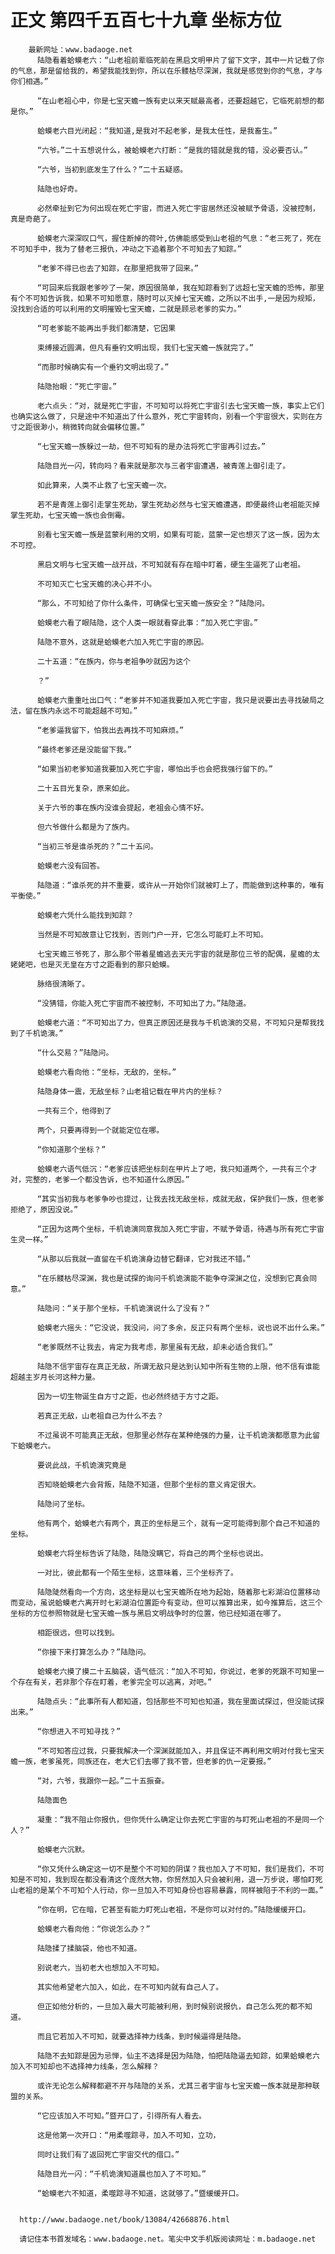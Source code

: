 # 正文 第四千五百七十九章 坐标方位
        最新网址：www.badaoge.net
          陆隐看着蛤蟆老六：“山老祖前辈临死前在黑启文明甲片了留下文字，其中一片记载了你的气息，那是留给我的，希望我能找到你，所以在乐髅枯尽深渊，我就是感觉到你的气息，才与你们相遇。”
      
          “在山老祖心中，你是七宝天蟾一族有史以来天赋最高者，还要超越它，它临死前想的都是你。”
      
          蛤蟆老六目光闭起：“我知道,是我对不起老爹，是我太任性，是我畜生。”
      
          “六爷。”二十五想说什么，被蛤蟆老六打断：“是我的错就是我的错，没必要否认。”
      
          “六爷，当初到底发生了什么？”二十五疑惑。
      
          陆隐也好奇。
      
          必然牵扯到它为何出现在死亡宇宙，而进入死亡宇宙居然还没被赋予骨语，没被控制，真是奇葩了。
      
          蛤蟆老六深深叹口气，握住断掉的荷叶,仿佛能感受到山老祖的气息：“老三死了，死在不可知手中，我为了替老三报仇，冲动之下追着那个不可知去了知踪。”
      
          “老爹不得已也去了知踪，在那里把我带了回来。”
      
          “可回来后我跟老爹吵了一架，原因很简单，我在知踪看到了远超七宝天蟾的恐怖，那里有个不可知告诉我，如果不可知愿意，随时可以灭掉七宝天蟾，之所以不出手,一是因为规矩，没找到合适的可以利用的文明摧毁七宝天蟾，二就是顾忌老爹的实力。”
      
          “可老爹能不能再出手我们都清楚，它因果
      
          束缚接近圆满，但凡有垂钓文明出现，我们七宝天蟾一族就完了。”
      
          “而那时候确实有一个垂钓文明出现了。”
      
          陆隐抬眼：“死亡宇宙。”
      
          老六点头：“对，就是死亡宇宙，不可知可以将死亡宇宙引去七宝天蟾一族，事实上它们也确实这么做了，只是途中不知道出了什么意外，死亡宇宙转向，别看一个宇宙很大，实则在方寸之距很渺小，稍微转向就会偏移位置。”
      
          “七宝天蟾一族躲过一劫，但不可知有的是办法将死亡宇宙再引过去。”
      
          陆隐目光一闪，转向吗？看来就是那次与三者宇宙遭遇，被青莲上御引走了。
      
          如此算来，人类不止救了七宝天蟾一次。
      
          若不是青莲上御引走掌生死劫，掌生死劫必然与七宝天蟾遭遇，即便最终山老祖能灭掉掌生死劫，七宝天蟾一族也会倒霉。
      
          别看七宝天蟾一族是蓝蒙利用的文明，如果有可能，蓝蒙一定也想灭了这一族，因为太不可控。
      
          黑启文明与七宝天蟾一战开战，不可知就有存在暗中盯着，硬生生逼死了山老祖。
      
          不可知灭亡七宝天蟾的决心并不小。
      
          “那么，不可知给了你什么条件，可确保七宝天蟾一族安全？”陆隐问。
      
          蛤蟆老六看了眼陆隐，这个人类一眼就看穿此事：“加入死亡宇宙。”
      
          陆隐不意外，这就是蛤蟆老六加入死亡宇宙的原因。
      
          二十五道：“在族内，你与老祖争吵就因为这个
      
          ？”
      
          蛤蟆老六重重吐出口气：“老爹并不知道我要加入死亡宇宙，我只是说要出去寻找破局之法，留在族内永远不可能超越不可知。”
      
          “老爹逼我留下，怕我出去再找不可知麻烦。”
      
          “最终老爹还是没能留下我。”
      
          “如果当初老爹知道我要加入死亡宇宙，哪怕出手也会把我强行留下的。”
      
          二十五目光复杂，原来如此。
      
          关于六爷的事在族内没谁会提起，老祖会心情不好。
      
          但六爷做什么都是为了族内。
      
          “当初三爷是谁杀死的？”二十五问。
      
          蛤蟆老六没有回答。
      
          陆隐道：“谁杀死的并不重要，或许从一开始你们就被盯上了，而能做到这种事的，唯有平衡使。”
      
          蛤蟆老六凭什么能找到知踪？
      
          当然是不可知故意让它找到，否则门户一开，它怎么可能盯上不可知。
      
          七宝天蟾三爷死了，那么那个带着星蟾逃去天元宇宙的就是那位三爷的配偶，星蟾的太姥姥吧，也是灭无皇在方寸之距看到的那只蛤蟆。
      
          脉络很清晰了。
      
          “没猜错，你能入死亡宇宙而不被控制，不可知出了力。”陆隐道。
      
          蛤蟆老六道：“不可知出了力，但真正原因还是我与千机诡演的交易，不可知只是帮我找到了千机诡演。”
      
          “什么交易？”陆隐问。
      
          蛤蟆老六看向他：“坐标，无敌的，坐标。”
      
          陆隐身体一震，无敌坐标？山老祖记载在甲片内的坐标？
      
          一共有三个，他得到了
      
          两个，只要再得到一个就能定位在哪。
      
          “你知道那个坐标？”
      
          蛤蟆老六语气低沉：“老爹应该把坐标刻在甲片上了吧，我只知道两个，一共有三个才对，完整的，老爹一个都没告诉，也不知道什么原因。”
      
          “其实当初我与老爹争吵也提过，让我去找无敌坐标，成就无敌，保护我们一族，但老爹拒绝了，原因没说。”
      
          “正因为这两个坐标，千机诡演同意我加入死亡宇宙，不赋予骨语，待遇与所有死亡宇宙生灵一样。”
      
          “从那以后我就一直留在千机诡演身边替它翻译，它对我还不错。”
      
          “在乐髅枯尽深渊，我也是试探的询问千机诡演能不能争夺深渊之位，没想到它真会同意。”
      
          陆隐问：“关于那个坐标，千机诡演说什么了没有？”
      
          蛤蟆老六摇头：“它没说，我没问，问了多余，反正只有两个坐标，说也说不出什么来。”
      
          “老爹既然不让我去，肯定为我考虑，那里虽有无敌，却未必适合我们。”
      
          陆隐不信宇宙存在真正无敌，所谓无敌只是达到认知中所有生物的上限，他不信有谁能超越主岁月长河这种力量。
      
          因为一切生物诞生自方寸之距，也必然终结于方寸之距。
      
          若真正无敌，山老祖自己为什么不去？
      
          不过虽说不可能真正无敌，但那里必然存在某种绝强的力量，让千机诡演都愿意为此留下蛤蟆老六。
      
          要说此战，千机诡演究竟是
      
          否知晓蛤蟆老六会背叛，陆隐不知道，但那个坐标的意义肯定很大。
      
          陆隐问了坐标。
      
          他有两个，蛤蟆老六有两个，真正的坐标是三个，就有一定可能得到那个自己不知道的坐标。
      
          蛤蟆老六将坐标告诉了陆隐，陆隐没瞒它，将自己的两个坐标也说出。
      
          一对比，彼此都有一个陌生坐标，这意味着，三个坐标齐了。
      
          陆隐陡然看向一个方向，这坐标是以七宝天蟾所在地为起始，随着那七彩湖泊位置移动而变动，虽说蛤蟆老六离开时七彩湖泊位置距今有变动，但可以推算出来，如今推算后，这三个坐标的方位参照物就是七宝天蟾一族与黑启文明战争时的位置，他已经知道在哪了。
      
          相距很远，但可以找到。
      
          “你接下来打算怎么办？”陆隐问。
      
          蛤蟆老六摸了摸二十五脑袋，语气低沉：“加入不可知，你说过，老爹的死跟不可知里一个存在有关，若非那个存在盯着，老爹完全可以逃离，对吧。”
      
          陆隐点头：“此事所有人都知道，包括那些不可知也知道，我在里面试探过，但没能试探出来。”
      
          “你想进入不可知寻找？”
      
          “不可知答应过我，只要我解决一个深渊就能加入，并且保证不再利用文明对付我七宝天蟾一族，老爹虽死，同族还在，老大它们去哪了我不管，但老爹的仇一定要报。”
      
          “对，六爷，我跟你一起。”二十五振奋。
      
          陆隐面色
      
          凝重：“我不阻止你报仇，但你凭什么确定让你去死亡宇宙的与盯死山老祖的不是同一个人？”
      
          蛤蟆老六沉默。
      
          “你又凭什么确定这一切不是整个不可知的阴谋？我也加入了不可知，我们是我们，不可知是不可知，我到现在都没看清这个庞然大物，你贸然加入只会被利用，退一万步说，哪怕盯死山老祖的是某个不可知个人行动，你一旦加入不可知身份也容易暴露，同样被陷于不利的一面。”
      
          “你在明，它在暗，它甚至有能力盯死山老祖，不是你可以对付的。”陆隐缓缓开口。
      
          蛤蟆老六看向他：“你说怎么办？”
      
          陆隐揉了揉脑袋，他也不知道。
      
          别说老六，当初老大也想加入不可知。
      
          其实他希望老六加入，如此，在不可知内就有自己人了。
      
          但正如他分析的，一旦加入最大可能被利用，到时候别说报仇，自己怎么死的都不知道。
      
          而且它若加入不可知，就要选择神力线条，到时候逼得是陆隐。
      
          陆隐不去知踪是因为忌惮，仙主不选择是因为陆隐，怕把陆隐逼去知踪，如果蛤蟆老六加入不可知却也不选择神力线条，怎么解释？
      
          或许无论怎么解释都避不开与陆隐的关系，尤其三者宇宙与七宝天蟾一族本就是那种联盟的关系。
      
          “它应该加入不可知。”暨开口了，引得所有人看去。
      
          这是他第一次开口：“用柔噬踪寻，加入不可知，立功，
      
          同时让我们有了返回死亡宇宙交代的借口。”
      
          陆隐目光一闪：“千机诡演知道晨也加入了不可知。”
      
          “蛤蟆老六不知道，柔噬踪寻不知道，这就够了。”暨缓缓开口。
      
      
      http://www.badaoge.net/book/13084/42668876.html
      
      请记住本书首发域名：www.badaoge.net。笔尖中文手机版阅读网址：m.badaoge.net